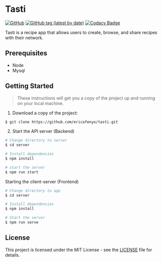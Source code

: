 # Tasti

[![GitHub](https://img.shields.io/github/license/ericafenyo/tasti)](LICENSE)
[![GitHub tag (latest by date)](https://img.shields.io/github/v/tag/ericafenyo/tasti?label=version)][version]
[![Codacy Badge](https://api.codacy.com/project/badge/Grade/6fcd47d809a34c0fb86799fc8fab8af5)](https://www.codacy.com/manual/ericafenyo/tasti?utm_source=github.com&utm_medium=referral&utm_content=ericafenyo/tasti&utm_campaign=Badge_Grade)

Tasti is a recipe app that allows users to create, browse, and share recipes with their network.

## Prerequisites

-   Node
-   Mysql

## Getting Started

> These instructions will get you a copy of the project up and running on your local machine.

1.  Download a copy of the project:

```bash
$ git clone https://github.com/ericafenyo/tasti.git
```

2.  Start the API server (Backend)

```bash
# Change directory to server
$ cd server

# Install dependencies
$ npm install

# start the server
$ npm run start
```

Starting the client-server (Frontend)

```bash
# Change directory to app
$ cd server

# Install dependencies
$ npm install

# Start the server
$ npm run serve
```

## License

This project is licensed under the MIT License - see the [LICENSE](LICENSE) file for details.

[version]: https://github.com/ericafenyo/tasti/releases
